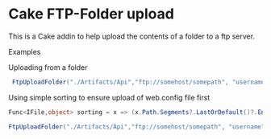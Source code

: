 # Cake FTP-Folder upload
This is a Cake addin to help upload the contents of a folder to a ftp server. 

Examples 


Uploading from a folder
```csharp
 FtpUploadFolder("./Artifacts/Api","ftp://somehost/somepath", "username", "p@ssword"); 
 ```

 Using simple sorting to ensure upload of web.config file first
 ```csharp
Func<IFile,object> sorting = x => (x.Path.Segments?.LastOrDefault()?.EndsWith("web.config") == true ? -5 : 10); 

FtpUploadFolder("./Artifacts/Api","ftp://somehost/somepath", "username", "p@ssword", sortPredicate: sorting ); 
 ```
